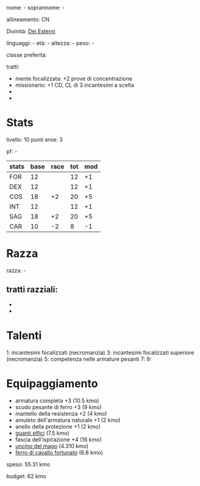 nome: -
soprannome: -

allineamento: CN

Divinità: [Dei Esterni](https://golarion.altervista.org/wiki/Dio_Esterno)

linguaggi: -
età: -
altezza: -
peso: -

classe preferita: 

tratti:
 - mente focalizzata: +2 prove di concentrazione
 - missionario: +1 CD, CL di 3 incantesimi a scelta
 - 
 - 

# Stats

livello: 10
punti eroe: 3

pf: -

| stats | base | race | tot | mod |
| ----- | ---- | ---- | --- | --- |
| FOR   | 12   |      | 12  | +1  |
| DEX   | 12   |      | 12  | +1  |
| COS   | 18   | +2   | 20  | +5  |
| INT   | 12   |      | 12  | +1  |
| SAG   | 18   | +2   | 20  | +5  |
| CAR   | 10   | -2   | 8   | -1  |

# Razza

razza: -

tratti razziali:
 - 
 - 
 - 
# Talenti

1: incantesimi focalizzati (necromanzia)
3: incantesimi focalizzati superiore (necromanzia)
5: competenza nelle armature pesanti
7: 
9: 


# Equipaggiamento

- armatura completa +3 (10.5 kmo)
- scudo pesante di ferro +3 (9 kmo)
- mantello della resistenza +2 (4 kmo)
- amuleto dell'armatura naturale +1 (2 kmo)
- anello della protezione +1 (2 kmo)
- [guanti elfici](https://golarion.altervista.org/wiki/Guanti_Elfici) (7.5 kmo)
- fascia dell'ispirazione +4 (16 kmo)
- [uncino del mago](https://golarion.altervista.org/wiki/Uncino_del_Mago) (4.310 kmo)
- [ferro di cavallo fortunato](https://golarion.altervista.org/wiki/Ferro_di_Cavallo_Fortunato) (6.8 kmo)


speso: 55.31 kmo

budget: 62 kmo
